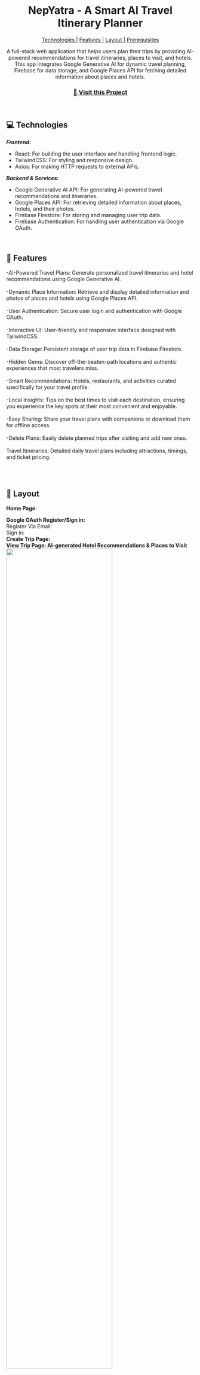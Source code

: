                   
<h1 align="center" style="font-weight: bold;">NepYatra - A Smart AI Travel 
      Itinerary Planner</h1>

<p align="center">
<a href="#tech">Technologies |</a>
<a href="#features">Features |</a>
<a href="#layout">Layout |</a>
<a href="#pre">Prerequisites</a>
 
</p>

<p align="center">A full-stack web application that helps users plan their trips by providing AI-powered recommendations for travel itineraries, places to visit, and hotels. This app integrates Google Generative AI for dynamic travel planning, Firebase for data storage, and Google Places API for fetching detailed information about places and hotels. </p>


<h3 align="center">
<a href="https://ai-trip-planner-barika.vercel.app/" target="_blank">📱 Visit this Project</a>
</h3> <br>

<h2 id="technologies">💻 Technologies</h2>

<b><em>Frontend:</b></em>

- React: For building the user interface and handling frontend logic.
- TailwindCSS: For styling and responsive design.
- Axios: For making HTTP requests to external APIs.

<b><em>Backend & Services:</b></em>
- Google Generative AI API: For generating AI-powered travel recommendations and itineraries.
- Google Places API: For retrieving detailed information about places, hotels, and their photos.
- Firebase Firestore: For storing and managing user trip data.
- Firebase Authentication: For handling user authentication via Google OAuth.

<br><h2 id="features">🚀 Features</h2>

-AI-Powered Travel Plans: Generate personalized travel itineraries and hotel recommendations using Google Generative AI. <br><br>
-Dynamic Place Information: Retrieve and display detailed information and photos of places and hotels using Google Places API.<br><br>
-User Authentication: Secure user login and authentication with Google OAuth.<br><br>
-Interactive UI: User-friendly and responsive interface designed with TailwindCSS.<br><br>
-Data Storage: Persistent storage of user trip data in Firebase Firestore.<br><br>
-Hidden Gems: Discover off-the-beaten-path locations and authentic experiences that most travelers miss.<br><br>
-Smart Recommendations: Hotels, restaurants, and activities curated specifically for your travel profile.<br><br>
-Local Insights: Tips on the best times to visit each destination, ensuring you experience the key spots at their most convenient and enjoyable.<br><br>
-Easy Sharing: Share your travel plans with companions or download them for offline access.<br><br>
-Delete Plans: Easily delete planned trips after visiting and add new ones.<br><br>
Travel Itineraries: Detailed daily travel plans including attractions, timings, and ticket pricing.<br><br>

 
<br><h2 id="layout">🎨 Layout</h2>

<p>
<b>Home Page</b>:
<img src="https://github.com/tabrejansary/NepYatra/blob/main/public/asset/hompage.png" alt="">

<b>Google OAuth Register/Sign in: </b><br>
Register Via Email:<br>
  <img src="https://github.com/tabrejansary/NepYatra/blob/main/public/asset/register.png" alt="">
<br>
  Sign in: <br>
  <img src="https://github.com/tabrejansary/NepYatra/blob/main/public/asset/signin.png" alt="">
  <br>
<b>Create Trip Page:</b>
<img src="https://github.com/tabrejansary/NepYatra/blob/main/public/asset/createtrip.png" alt="">
<br>
<b>View Trip Page: AI-generated Hotel Recommendations & Places to Visit</b>
<img src="https://github.com/tabrejansary/NepYatra/blob/main/public/asset/viewtrip.png" alt="" width="75%" align="center">
<br>
<b>My Trips Page:</b>
<img src="https://github.com/tabrejansary/NepYatra/blob/main/public/asset/mytrips.png" alt="">
<br>
<b>Responsive view on mobile:</b> <br>
<img src="https://github.com/tabrejansary/NepYatra/blob/main/public/asset/responsive.png" alt="" width="30%" align="center">
</p>
 <br>

<h2 id="pre">🗁 Prerequisites</h2>

- Node.js & npm
- Firebase Project: Set up a Firebase project and configure Firestore and Authentication. Obtain your Firebase configuration keys.
- Google API Keys: Obtain API keys for Google Generative AI and Google Places API.
